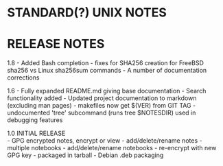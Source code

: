 #		     STANDARD(?) UNIX NOTES
#			RELEASE NOTES

1.8	
	- Added Bash completion 
	- fixes for SHA256 creation for FreeBSD sha256 
	  vs Linux sha256sum commands
	- A number of documentation corrections

1.6	
	- Fully expanded README.md giving base documentation
	- Search functionality added
	- Updated project documentation to markdown (excluding 
	  man pages)
	- makefiles now get $(VER) from GIT TAG
	- undocumented 'tree' subcommand (runs tree $NOTESDIR) 
          used in debugging features

1.0 	INITIAL RELEASE  
        - GPG encrypted notes, encrypt or view
        - add/delete/rename notes
        - multiple notebooks
        - add/delete/rename notebooks
        - re-encrypt with new GPG key
	- packaged in tarball
	- Debian .deb packaging
